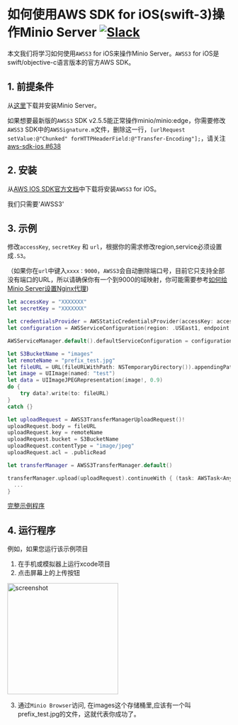 # 如何使用AWS SDK for iOS(swift-3)操作Minio Server [![Slack](https://slack.minio.io/slack?type=svg)](https://slack.minio.io)

本文我们将学习如何使用`AWSS3` for iOS来操作Minio Server。`AWSS3` for iOS是swift/objective-c语言版本的官方AWS SDK。

## 1. 前提条件

从[这里](https://docs.minio.io/docs/minio-quickstart-guide)下载并安装Minio Server。

如果想要最新版的`AWSS3` SDK v2.5.5能正常操作minio/minio:edge，你需要修改`AWSS3` SDK中的`AWSSignature.m`文件，删除这一行，`[urlRequest setValue:@"Chunked" forHTTPHeaderField:@"Transfer-Encoding"];`，请关注[aws-sdk-ios #638](https://github.com/aws/aws-sdk-ios/pull/638)

## 2. 安装

从[AWS IOS SDK官方文档](http://docs.aws.amazon.com/mobile/sdkforios/developerguide/setup-aws-sdk-for-ios.html)中下载将安装`AWSS3` for iOS。

我们只需要'AWSS3'

## 3. 示例

修改`accessKey`, `secretKey` 和 `url`，根据你的需求修改region,service必须设置成`.S3`。

（如果你在`url`中键入`xxxx：9000`，`AWSS3`会自动删除端口号，目前它只支持全部没有端口的URL，所以请确保你有一个到9000的域映射，你可能需要参考[如何给Minio Server设置Nginx代理](https://docs.minio.io/docs/setup-nginx-proxy-with-minio))

``` swift
let accessKey = "XXXXXXX"
let secretKey = "XXXXXXX"

let credentialsProvider = AWSStaticCredentialsProvider(accessKey: accessKey, secretKey: secretKey)
let configuration = AWSServiceConfiguration(region: .USEast1, endpoint: AWSEndpoint(region: .USEast1, service: .S3, url: URL(string:"XXXXXX")),credentialsProvider: credentialsProvider)

AWSServiceManager.default().defaultServiceConfiguration = configuration

let S3BucketName = "images"
let remoteName = "prefix_test.jpg"
let fileURL = URL(fileURLWithPath: NSTemporaryDirectory()).appendingPathComponent(remoteName)
let image = UIImage(named: "test")
let data = UIImageJPEGRepresentation(image!, 0.9)
do {
    try data?.write(to: fileURL)
}
catch {}

let uploadRequest = AWSS3TransferManagerUploadRequest()!
uploadRequest.body = fileURL
uploadRequest.key = remoteName
uploadRequest.bucket = S3BucketName
uploadRequest.contentType = "image/jpeg"
uploadRequest.acl = .publicRead

let transferManager = AWSS3TransferManager.default()

transferManager.upload(uploadRequest).continueWith { (task: AWSTask<AnyObject>) -> Any? in
  ...
}
```

[完整示例程序](https://github.com/atom2ueki/minio-ios-example)

## 4. 运行程序

例如，如果您运行该示例项目
1. 在手机或模拟器上运行xcode项目
2. 点击屏幕上的上传按钮

<img src="../screenshots/iOS-test-app.png" alt="screenshot" height="250">

3. 通过`Minio Browser`访问, 在images这个存储桶里,应该有一个叫prefix_test.jpg的文件，这就代表你成功了。 
